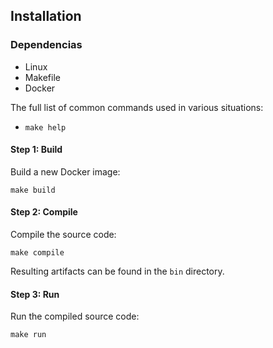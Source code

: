 ## Installation

### Dependencias
- Linux
- Makefile
- Docker

The full list of common commands used in various situations:
* ``make help``

#### Step 1: Build
Build a new Docker image:
```
make build
```
#### Step 2: Compile
Compile the source code:
```
make compile
```
Resulting artifacts can be found in the `bin` directory.
#### Step 3: Run
Run the compiled source code:
```
make run
```
